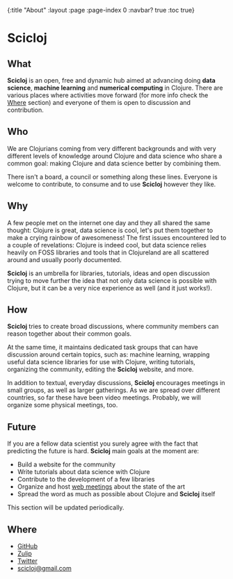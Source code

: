 {:title "About"
 :layout :page
 :page-index 0
 :navbar? true
 :toc true}

# Scicloj

## What

**Scicloj** is an open, free and dynamic hub aimed at advancing doing **data science**, **machine learning** and **numerical computing** in Clojure. There are various places where activities move forward (for more info check the [Where](#where) section) and everyone of them is open to discussion and contribution.

## Who

We are Clojurians coming from very different backgrounds and with very different levels of knowledge around Clojure and data science who share a common goal: making Clojure and data science better by combining them. 

There isn't a board, a council or something along these lines. Everyone is welcome to contribute, to consume and to use **Scicloj** however they like.

## Why

A few people met on the internet one day and they all shared the same thought: Clojure is great, data science is cool, let's put them together to make a crying rainbow of awesomeness! The first issues encountered led to a couple of revelations: Clojure is indeed cool, but data science relies heavily on FOSS libraries and tools that in Clojureland are all scattered around and usually poorly documented. 

**Scicloj** is an umbrella for libraries, tutorials, ideas and open discussion trying to move further the idea that not only data science is possible with Clojure, but it can be a very nice experience as well (and it just works!).

## How

**Scicloj** tries to create broad discussions, where community members can reason together about their common goals. 

At the same time, it maintains dedicated task groups that can have discussion around certain topics, such as: machine learning, wrapping useful data science libraries for use with Clojure, writing tutorials, organizing the community, editing the **Scicloj** website, and more.

In addition to textual, everyday discussions,  **Scicloj** encourages meetings in small groups, as well as larger gatherings. As we are spread over different countries, so far these have been video meetings. Probably, we will organize some physical meetings, too.

## Future

If you are a fellow data scientist you surely agree with the fact that predicting the future is hard. **Scicloj** main goals at the moment are:

- Build a website for the community
- Write tutorials about data science with Clojure
- Contribute to the development of a few libraries
- Organize and host [web meetings](../gatherings) about the state of the art
- Spread the word as much as possible about Clojure and **Scicloj** itself

This section will be updated periodically.

## Where

- [GitHub](https://github.com/scicloj)
- [Zulip](https://clojurians.zulipchat.com/#narrow/stream/151924-data-science)
- [Twitter](https://twitter.com/scicloj)
- <a href="mailto:scicloj@gmail.com">scicloj@gmail.com</a>
